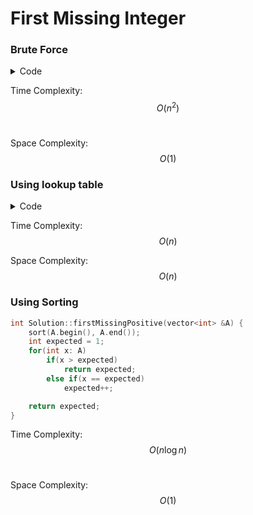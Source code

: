 # First Missing Integer

### Brute Force

<details>

<summary>Code</summary>

```cpp
int Solution::firstMissingPositive(vector<int> &A) {
    for(int i = 1; i <= A.size() + 1; i++) {
        bool found = false;
        for(int j = 0; j < A.size(); j++)
            if(A[j] == i) {
                found = true;
                break;
            }
        if(!found)
            return i;
    }
    return -1;
}

```

</details>

Time Complexity: $$O(n^2)$$​

Space Complexity: $$O(1)$$

### Using lookup table

<details>

<summary>Code</summary>

```cpp
int Solution::firstMissingPositive(vector<int> &A) {
    vector<bool> seen(A.size() + 1, false);

    for(int x: A)
        seen[x] = true;

    for(int i = 1; i < seen.size(); i++)
        if(!seen[i])
            return i;

    return -1;    
}
```

</details>

Time Complexity: $$O(n)$$

Space Complexity: $$O(n)$$

### Using Sorting

```cpp
int Solution::firstMissingPositive(vector<int> &A) {
    sort(A.begin(), A.end());
    int expected = 1;
    for(int x: A)
        if(x > expected)
            return expected;
        else if(x == expected)
            expected++;

    return expected;
}
```

Time Complexity: $$O(n\log n)$$​

Space Complexity: $$O(1)$$​
